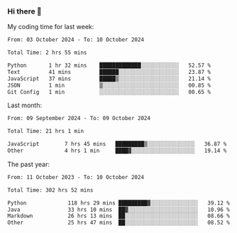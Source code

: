 ### Hi there 👋

My coding time for last week:

<!--START_SECTION:week-->

```txt
From: 03 October 2024 - To: 10 October 2024

Total Time: 2 hrs 55 mins

Python       1 hr 32 mins    █████████████░░░░░░░░░░░░   52.57 %
Text         41 mins         ██████░░░░░░░░░░░░░░░░░░░   23.87 %
JavaScript   37 mins         █████▒░░░░░░░░░░░░░░░░░░░   21.14 %
JSON         1 min           ▒░░░░░░░░░░░░░░░░░░░░░░░░   00.85 %
Git Config   1 min           ░░░░░░░░░░░░░░░░░░░░░░░░░   00.65 %
```

<!--END_SECTION:week-->

Last month:

<!--START_SECTION:month-->

```txt
From: 09 September 2024 - To: 09 October 2024

Total Time: 21 hrs 1 min

JavaScript        7 hrs 45 mins   █████████▒░░░░░░░░░░░░░░░   36.87 %
Other             4 hrs 1 min     ████▓░░░░░░░░░░░░░░░░░░░░   19.14 %
```

<!--END_SECTION:month-->

The past year:

<!--START_SECTION:year-->

```txt
From: 11 October 2023 - To: 10 October 2024

Total Time: 302 hrs 52 mins

Python             118 hrs 29 mins █████████▓░░░░░░░░░░░░░░░   39.12 %
Java               33 hrs 10 mins  ██▓░░░░░░░░░░░░░░░░░░░░░░   10.96 %
Markdown           26 hrs 13 mins  ██░░░░░░░░░░░░░░░░░░░░░░░   08.66 %
Other              25 hrs 47 mins  ██░░░░░░░░░░░░░░░░░░░░░░░   08.52 %
```

<!--END_SECTION:year-->
